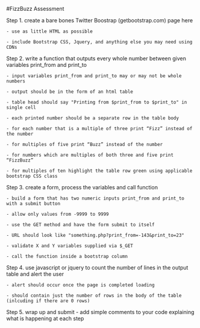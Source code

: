 #FizzBuzz Assessment

Step 1. create a bare bones Twitter Boostrap (getbootstrap.com) page here

	- use as little HTML as possible

	- include Bootstrap CSS, Jquery, and anything else you may need using CDNs

Step 2. write a function that outputs every whole number between given variables print_from and print_to

	- input variables print_from and print_to may or may not be whole numbers

	- output should be in the form of an html table

	- table head should say "Printing from $print_from to $print_to" in single cell

	- each printed number should be a separate row in the table body

	- for each number that is a multiple of three print “Fizz” instead of the number

	- for multiples of five print “Buzz” instead of the number

	- for numbers which are multiples of both three and five print “FizzBuzz”

	- for multiples of ten highlight the table row green using applicable bootstrap CSS class

Step 3. create a form, process the variables and call function

	- build a form that has two numeric inputs print_from and print_to with a submit button

	- allow only values from -9999 to 9999

	- use the GET method and have the form submit to itself

	- URL should look like "something.php?print_from=-143&print_to=23"

	- validate X and Y variables supplied via $_GET

	- call the function inside a bootstrap column


Step 4. use javascript or jquery to count the number of lines in the output table and alert the user

	- alert should occur once the page is completed loading

	- should contain just the number of rows in the body of the table (inlcuding if there are 0 rows)

Step 5. wrap up and submit
	- add simple comments to your code explaining what is happening at each step